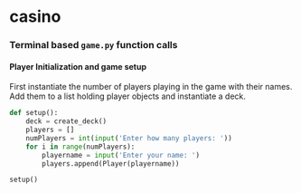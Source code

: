 # casino

### Terminal based `game.py` function calls

#### Player Initialization and game setup
First instantiate the number of players playing in the game with their names. 
Add them to a list holding player objects and instantiate a deck.
``` python
def setup():
    deck = create_deck()
    players = []
    numPlayers = int(input('Enter how many players: '))
    for i in range(numPlayers):
        playername = input('Enter your name: ')
        players.append(Player(playername))

setup()
```

